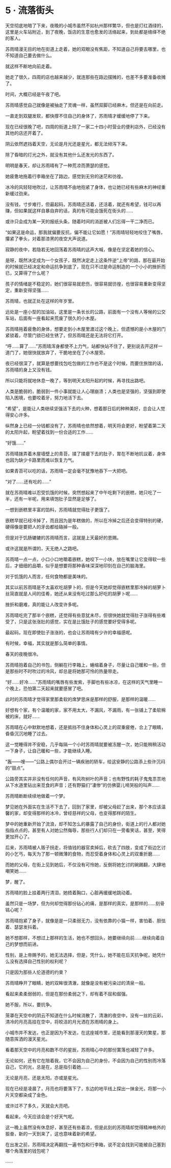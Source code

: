 # 5 · 流落街头

天空彻底地暗了下来，夜晚的小城市虽然不如杭州那样繁华，但也是灯红酒绿的，这里是火车站附近，到了夜晚，饭店的生意也愈发的活络起来，到处都是络绎不绝的客人。

苏雨晴漫无目的地在街道上走着，她的双眼没有焦距，不知道自己将要去哪里，也不知道自己要去做什么。

就这样不断地向前走着。

她走了很久，四周的店也越来越少，就连那些在路边摆摊的，也差不多要准备收摊了。

时间，大概已经是午夜了吧。

苏雨晴感觉自己就像是被抽走了灵魂一样，虽然双脚已经麻木，但还是在向前走。

一直走到双腿发软，都快撑不住自己的身体了，苏雨晴才缓缓地停了下来。

现在已经很晚了吧，四周的街道上除了一家二十四小时营业的便利店外，已经没有其他的店还开着了。

阴云依然遮挡着天空，无论是月光还是星光，都无法倾泻下来。

除了昏暗的灯光之外，就没有其他什么还发光的东西了。

明明是春天，却让苏雨晴有了一种荒凉而萧瑟的感觉。

她疲惫地拖着行李箱坐在了路边，感觉到无穷的迷茫和彷徨。

冰冷的风轻轻地吹过，让苏雨晴不由地抱紧了身体，也让她已经有些麻木的神经重新缓过劲来。

没有钱，寸步难行，但最起码，苏雨晴还活着，还活着，就还有希望，钱可以再赚，但如果就这样自暴自弃的话，真的有可能会饿死在街头的……

或许只会成为某一天的报纸头条，随着时间的消逝被人们忘得一干二净而已。

“如果这是命运，那我就偏要反抗，偏不能让它如愿！”苏雨晴轻轻地咬住了嘴唇，攥紧了拳头，对着那漆黑的夜空大声说道。

寂静的夜中，若隐若无地回荡着苏雨晴的这声大喊，像是在坚定着她的信心。

是呀，既然决定成为一个女孩子，既然决定走上这条忤逆“上帝”的路，那在最开始的时候就已经决定和命运抗争到底了，现在只不过是命运制造的一个小小的挫折而已，又算得了什么呢？

孩子的情绪是不稳定的，她们很容易就悲伤，很容易就彷徨，也很容易重新变得坚定，重新变得坚强……

苏雨晴，也就正处在这样的年岁里。

远处是一座小型的加油站，这里是一条长长的公路，前面有一个没有人等候的公交车站，后面有一座看起来荒废了很久的小木屋。

苏雨晴拖着疲惫的身体，想要走到小木屋里渡过这个晚上，但遗憾的是小木屋的门紧锁着，尽管门锁已经生锈了，但苏雨晴还是无法将它打开。

“呼……算了……”苏雨晴浑身都使不上力气，站都快站不住了，更别说去开这样一道门了，她很快就放弃了，干脆地坐在了小木屋旁。

夜已经很深了，就算是想要找包吃包做的工作也不是这个时候，而要住旅馆的话，苏雨晴的身上又没有钱。

所以只能将就地休息一晚了，等到明天太阳升起的时候，再寻找出路吧。

人类是脆弱的，脆弱到一件小事就能让人心理崩溃；人类也是坚强的，坚强到即使陷入困境，也要咬着牙，努力地活下去。

“希望”，是能让人类继续坚强活下去的火种，想着那日后的种种美好，总会让人觉得安心许多。

纵然身上已经一分钱都没有了，苏雨晴也依然想着，明天将会更好，盼望着第二天的太阳升起，盼望着找到一份合适的工作……

“好饿……”

苏雨晴拨弄着木屋墙壁上的青苔，揉了揉瘪下去的肚子，胃在不断地抗议着，身体也因为缺少卡路里而难以恢复力气。

如果青苔可以吃的话，苏雨晴一定会毫不犹豫地吞下一大把吧。

“对了……还有吃的……”

就在苏雨晴难以忍受饥饿的时候，突然想起来了中午吃剩下的嵌糕，她只吃了一半，还有一半呢，用来填饱肚子显然是足够了。

一想到嵌糕里丰富的馅料，苏雨晴就觉得肚子更饿了。

嵌糕早就已经冷掉了，而且因为是年糕做的，所以在冷掉之后还会变得特别的硬，硬得像是要把人的牙齿都给硌掉一般。

但是对于饥肠辘辘的苏雨晴而言，这就是上天最好的恩赐。

或许这就是所谓的，天无绝人之路吧。

苏雨晴一点一点，小口小口地嚼着嵌糕，她咬下一小块，放在嘴里让它变得软一些后，才细细的品嚼，似乎是想要将那种香味深深地印刻在自己的脑海里。

对于饥饿的人而言，任何食物都是美味的。

其实以前苏雨晴是不太喜欢吃胡萝卜的，但是今天她却觉得嵌糕里那冷掉的胡萝卜丝简直就是人间的佳肴，她还从来没有吃过那么好吃的胡萝卜呢……

挫折和磨难，真的能让人改变许多呢。

苏雨晴吃完了那半个嵌糕，还觉得有些意犹未尽，但很快她就觉得肚子涨得有些难受了，只是这张涨肚的感觉，实在是比饿肚子的感觉要好受得多呢。

最起码，现在即使肚子涨涨的，也会让苏雨晴有少许的幸福感呢。

有时候，幸福，其实就是那么简单的事情。

春天的夜晚很冷。

苏雨晴抱着自己的书包，侧躺在行李箱上，蜷缩着身子，尽量让自己暖和一些，但是那些时不时吹过的冷风，却总是将她那可怜的热量带走。

“好……好冷……”苏雨晴的嘴唇有些发紫，手脚也有些冰凉，在这样的天气里睡一个晚上，恐怕第二天起来就要感冒了吧。

此时的苏雨晴才觉得家里那柔软的席梦思床是那样的舒服，是那样的温暖……

好想有个家，有个温暖的家，家不用太大，不漏风，不漏雨，有一张铺上了柔软棉被的床，就好……

苏雨晴在心中默默地想着，还是抵挡不住身体和心灵上的双重疲倦，合上了眼睛，昏昏沉沉地睡了过去。

这一觉睡得并不安稳，几乎每隔一个小时苏雨晴就要被冻醒一次，她只能稍稍活动一下身子，让自己暖和一些，才能继续入睡。

“轰——嗖——”公路上偶尔会开过一辆疾驰的轿车，给这安静的公路添上些许沉闷的“鼓点”。

公路旁其实并非没有任何的声音，有风吹树叶的声音；也有野性的耗子鬼鬼祟祟地从下水道里钻出来觅食的声音；还有野猫们“凄惨”的仿佛婴儿啼哭般的叫声……

苏雨晴断断续续地做着一个梦。

梦见她在外面实在生活不下去了，回到了家里，却被父母赶了出来，那个本应该温馨的家，却变得那样的冰冷，曾经慈祥的父母，也变得那样的陌生。

梦中的她重新开始了流浪，却不知怎么的暴露了自己的身份，街道上的行人都对她指指点点的，甚至有人对她公然侮辱，那些行人们却只在一旁看笑话，甚至，笑得更加开心了。

后来，苏雨晴被人贩子拐走，将值钱的器官卖掉后，砍去了四肢，变成了街边乞讨的小乞丐，每天为了那一顿微薄的食物，而忍受着身体和心灵上的双重折磨……

而她的父母，在街上见到她后，不仅没有可怜她，反倒将她乞讨的碗踢翻，大肆地嘲笑她……

梦，醒了。

苏雨晴的脸上挂着两行清泪，她捂着胸口，心脏再缓缓地跳动着。

虽然只是一场梦，但为何却觉得那份钻心的痛，是那样的真实，是那样的……刻骨铭心呢？

苏雨晴抱紧了身子，就像是是一只柔弱无力，没有依靠的小猫一样，害怕着、胆怯着、瑟瑟发抖着。

她不想那样，不想过上那样的生活，她也不想回头，她要继续向前……继续向着自己的梦想而前进。

性别，是上帝赐予的，她无法选择，但是，凭什么，她不能在后天抗争呢，她凭什么没有选择自己性别的权利呢？

只是因为那些人伦道德的约束？

苏雨晴睁开了眼睛，她的双眸很清澈，就像是没有被污染过的清泉一般。

看起来柔柔弱弱的，但是在那份柔弱之下，却有着不屈和倔强。

她不服，所以，要抗争。

笼罩在天空中的阴云不知道在什么时候消散了，清澈的夜空中，没有一丝的云彩，清冷的月亮高挂在空中，将皎洁的月光洒在苏雨晴的身上。

小城市并不发达，也正是因为不发达，在这座城市里，还能看到那漫天的繁星，那随意挥洒的漫天星光。

看着那天空中的月亮和数不尽的星辰，苏雨晴心中的那份寞落也减轻了许多。

无论如何，还有它在陪着我，它不会因为自己的身份，不会因为自己的性别而冷落自己，它的光，总是在，总是指引着她……

无论是月亮，还是太阳，亦或是星光。

现在已经是凌晨了，月亮也将要落下了，东边的地平线上探出一抹金光，将那一小片天空都染成了金色。

或许过不了多久，天就会大亮吧。

看起来，今天应该会是个好天气呢。

这一晚上虽然没有休息好，甚至还有些着凉，但是此刻的苏雨晴却觉得精神格外的振奋，新的一天到来了，这也意味着新的希望。

在出发之前，苏雨晴决定再翻找一遍书包和行李箱，说不定会找到可能被自己塞到哪个角落里的钱包呢？

……
